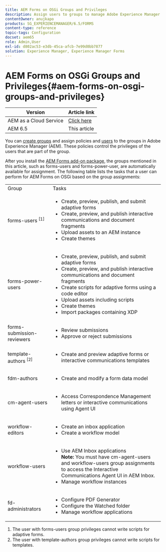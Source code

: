 ```yaml
---
title: AEM Forms on OSGi Groups and Privileges
description: Assign users to groups to manage Adobe Experience Manager (AEM) Forms on OSGi
contentOwner: anujkapo
products: SG_EXPERIENCEMANAGER/6.5/FORMS
content-type: reference
topic-tags: Configuration
docset: aem65
role: Admin,User
exl-id: d802ac53-e3db-45ca-afcb-7e99d0bb7877
solution: Experience Manager, Experience Manager Forms
---
```

# AEM Forms on OSGi Groups and Privileges{#aem-forms-on-osgi-groups-and-privileges}

| Version | Article link |
| -------- | ---------------------------- |
| AEM as a Cloud Service |    [Click here](https://experienceleague.adobe.com/docs/experience-manager-cloud-service/content/forms/setup-configure-migrate/forms-groups-privileges-tasks.html)                  |
| AEM 6.5     | This article         |

You can [create groups](/help/sites-administering/user-group-ac-admin.md#group-administration) and assign policies and [users](/help/sites-administering/user-group-ac-admin.md#user-administration) to the groups in Adobe Experience Manager (AEM). These policies control the privileges of the users that are part of the group.

After you install the [AEM Forms add-on package](../../forms/using/installing-configuring-aem-forms-osgi.md), the groups mentioned in this article, such as forms-users and forms-power-user, are automatically available for assignment. The following table lists the tasks that a user can perform for AEM Forms on OSGi based on the group assignments:

<table>
 <tbody>
  <tr>
   <td>Group</td> 
   <td>Tasks</td> 
  </tr>
  <tr>
   <td>forms-users <sup>[1]</sup></td> 
   <td>
    <ul> 
     <li>Create, preview, publish, and submit adaptive forms</li> 
     <li>Create, preview, and publish interactive communications and document fragments</li> 
     <li>Upload assets to an AEM instance</li> 
     <li>Create themes</li> 
    </ul> </td> 
  </tr>
  <tr>
   <td>forms-power-users</td> 
   <td>
    <ul> 
     <li>Create, preview, publish, and submit adaptive forms</li> 
     <li>Create, preview, and publish interactive communications and document fragments</li> 
     <li>Create scripts for adaptive forms using a code editor</li> 
     <li>Upload assets including scripts</li> 
     <li>Create themes</li> 
     <li>Import packages containing XDP</li> 
    </ul> </td> 
  </tr>
  <tr>
   <td>forms-submission-reviewers</td> 
   <td>
    <ul> 
     <li>Review submissions</li> 
     <li>Approve or reject submissions</li> 
    </ul> </td> 
  </tr>
  <tr>
   <td>template-authors <sup>[2]</sup></td> 
   <td>
    <ul> 
     <li>Create and preview adaptive forms or interactive communications templates</li> 
    </ul> </td> 
  </tr>
  <tr>
   <td><p>fdm-authors</p> </td> 
   <td>
    <ul> 
     <li>Create and modify a form data model</li> 
    </ul> </td> 
  </tr>
  <tr>
   <td>cm-agent-users</td> 
   <td>
    <ul> 
     <li>Access Correspondence Management letters or interactive communications using Agent UI</li> 
    </ul> </td> 
  </tr>
  <tr>
   <td><p>workflow-editors</p> </td> 
   <td>
    <ul> 
     <li>Create an inbox application</li> 
     <li>Create a workflow model</li> 
    </ul> </td> 
  </tr>
  <tr>
   <td>workflow-users</td> 
   <td>
    <ul> 
     <li>Use AEM Inbox applications<br /> <strong>Note: </strong>You must have cm-agent-users and workflow-users group assignments to access the Interactive Communications Agent UI in AEM Inbox.</li> 
     <li>Manage workflow instances</li> 
    </ul> </td> 
  </tr>
  <tr>
   <td>fd-administrators</td> 
   <td>
    <ul> 
     <li>Configure PDF Generator</li> 
     <li>Configure the Watched folder</li> 
     <li>Manage workflow applications</li> 
    </ul> </td> 
  </tr>
 </tbody>
</table>

1. The user with forms-users group privileges cannot write scripts for adaptive forms.
1. The user with template-authors group privileges cannot write scripts for templates.
